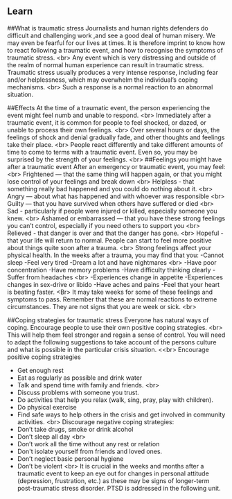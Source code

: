 
## Learn

##What is traumatic stress
Journalists and human rights defenders do difficult and challenging work ,and see a good deal of human misery. We may even be fearful for our lives at times. It is therefore imprint to know how to react following a traumatic event, and how to recognise the symptoms of traumatic stress.
&lt;br&gt;
Any event which is very distressing and outside of the realm of normal human experience can result in traumatic stress. Traumatic stress usually produces a very intense response, including fear and/or helplessness, which may overwhelm the individual’s coping mechanisms.
&lt;br&gt;
Such a response is a normal reaction to an abnormal situation.

##Effects
At the time of a traumatic event, the person experiencing the event might feel numb and unable to respond.
&lt;br&gt;
Immediately after a traumatic event, it is common for people to feel shocked, or dazed, or unable to process their own feelings.
&lt;br&gt;
Over several hours or days, the feelings of shock and denial gradually fade, and other thoughts and feelings take their place.
&lt;br&gt;
People react differently and take different amounts of time to come to terms with a traumatic event. Even so, you may be surprised by the strength of your feelings.
&lt;br&gt;
##Feelings you might have after a traumatic event
After an emergency or traumatic event, you may feel:
&lt;br&gt;
Frightened — that the same thing will happen again, or that you might lose control of your feelings and break down
&lt;br&gt;
Helpless - that something really bad happened and you could do nothing about it. 
&lt;br&gt;
Angry — about what has happened and with whoever was responsible
&lt;br&gt;
Guilty — that you have survived when others have suffered or died
&lt;br&gt;
Sad - particularly if people were injured or killed, especially someone you knew.
&lt;br&gt;
Ashamed or embarrassed — that you have these strong feelings you can’t control, especially if you need others to support you
&lt;br&gt;
Relieved - that danger is over and that the danger has gone.
&lt;br&gt;
Hopeful - that your life will return to normal. People can start to feel more positive about things quite soon after a trauma.
&lt;br&gt;
Strong feelings affect your physical health. In the weeks after a trauma, you may find that you:
-Cannot sleep
-Feel very tired
-Dream a lot and have nightmares
&lt;br&gt;
-Have poor concentration
-Have memory problems
-Have difficulty thinking clearly
-Suffer from headaches
&lt;br&gt;
-Experiences change in appetite
-Experiences changes in sex-drive or libido
-Have aches and pains
-Feel that your heart is beating faster.
&lt;Br&gt;
It may take weeks for some of these feelings and symptoms to pass. Remember that these are normal reactions to extreme circumstances. They are not signs that you are week or sick.
&lt;br&gt;

##Coping strategies for traumatic stress
Everyone has natural ways of coping. Encourage people to use their own positive coping strategies.
&lt;br&gt;
This will help them feel stronger and regain a sense of control. You will need to adapt the following suggestions to take account of the persons culture and what is possible in the particular crisis situation.
&lt;&lt;br&gt;
Encourage positive coping strategies
- Get enough rest
- Eat as regularly as possible and drink water
- Talk and spend time with family and friends.
&lt;br&gt;
- Discuss problems with someone you trust. 
- Do activities that help you relax (walk, sing, pray, play with children).
- Do physical exercise
- Find safe ways to help others in the crisis and get involved in community activities.
&lt;br&gt;
Discourage negative coping strategies:
- Don’t take drugs, smoke or drink alcohol
- Don’t sleep all day
&lt;br&gt;
- Don’t work all the time without any rest or relation
- Don&#39;t isolate yourself from friends and loved ones.
- Don’t neglect basic personal hygiene
- Don’t be violent
&lt;br&gt;
It is crucial in the weeks and months after a traumatic event to keep an eye out for changes in personal attitude (depression, frustration, etc.) as these may be signs of longer-term post-traumatic stress disorder. PTSD is addressed in the following unit.